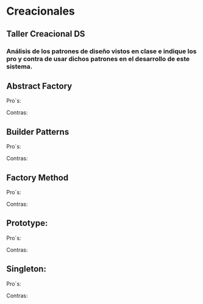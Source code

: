 # Creacionales
## Taller Creacional DS
### Análisis de los patrones de diseño vistos en clase e indique los pro y contra de usar dichos patrones en el desarrollo de este sistema.

## Abstract Factory
Pro´s:

Contras:

## Builder Patterns
Pro´s:

Contras:


## Factory Method
Pro´s:

Contras:


## Prototype:
Pro´s:

Contras:

## Singleton:
Pro´s:

Contras:
